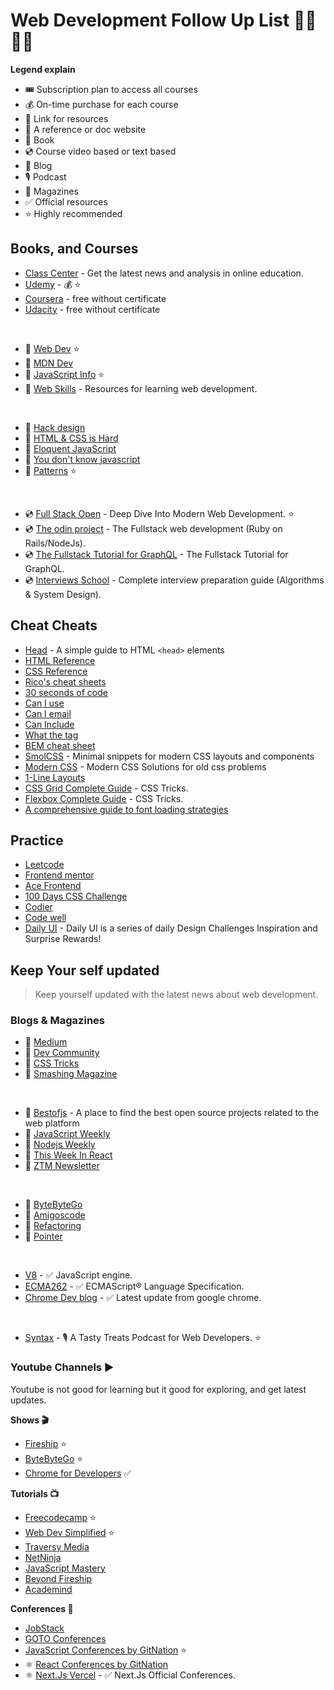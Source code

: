 # Web Development Follow Up List 👨‍💻👨‍💻

**Legend explain**
- 🎟️ Subscription plan to access all courses
- 💰 On-time purchase for each course
- 🔗 Link for resources
- 🔖 A reference or doc website
- 📕 Book
- 💿 Course video based or text based
- 📝 Blog
- 🎙 Podcast
- 📰 Magazines
- ✅ Official resources
- ⭐ Highly recommended

## Books, and Courses

- [Class Center](https://www.classcentral.com/) - Get the latest news and analysis in online education.
- [Udemy](https://www.udemy.com/courses/) - 💰 ⭐
- [Coursera](https://www.coursera.org/) - free without certificate
- [Udacity](https://www.udacity.com) - free without certificate  
<br />

- 🔖 [Web Dev](https://web.dev/) ⭐
- 🔖 [MDN Dev](https://developer.mozilla.org/en-US/)
- 🔖 [JavaScript Info](https://javascript.info/) ⭐
- 🔗 [Web Skills](https://andreasbm.github.io/web-skills/) - Resources for learning web development.
<br/>

- 📕 [Hack design](https://hackdesign.org)
- 📕 [HTML & CSS is Hard](https://internetingishard.netlify.app/html-and-css/)
- 📕 [Eloquent JavaScript](https://eloquentjavascript.net/)
- 📕 [You don't know javascript](https://github.com/getify/You-Dont-Know-JS)
- 📕 [Patterns](https://www.patterns.dev/) ⭐
<br/>

- 💿 [Full Stack Open](https://fullstackopen.com/en/) - Deep Dive Into Modern Web Development. ⭐
- 💿 [The odin project](https://www.theodinproject.com/) - The Fullstack web development (Ruby on Rails/NodeJs).
- 💿 [The Fullstack Tutorial for GraphQL](https://www.howtographql.com/) - The Fullstack Tutorial for GraphQL.
- 💿 [Interviews School](https://interviews.school/) - Complete interview preparation guide (Algorithms & System Design).

## Cheat Cheats

- [Head](https://htmlhead.dev/) - A simple guide to HTML `<head>` elements
- [HTML Reference](http://htmlreference.io/)
- [CSS Reference](http://cssreference.io/)
- [Rico's cheat sheets](https://devhints.io/)
- [30 seconds of code](https://www.30secondsofcode.org/)
- [Can I use](https://caniuse.com/)
- [Can I email](https://www.caniemail.com/)
- [Can Include](https://caninclude.glitch.me/)
- [What the tag](https://whatthetag.com/#/)
- [BEM cheat sheet](https://bem-cheat-sheet.9elements.com/)
- [SmolCSS](https://smolcss.dev/) - Minimal snippets for modern CSS layouts and components
- [Modern CSS](https://moderncss.dev/) - Modern CSS Solutions for old css problems
- [1-Line Layouts](https://1linelayouts.glitch.me/)
- [CSS Grid Complete Guide](https://css-tricks.com/snippets/css/complete-guide-grid/) - CSS Tricks.
- [Flexbox Complete Guide](https://css-tricks.com/snippets/css/a-guide-to-flexbox/) - CSS Tricks.
- [A comprehensive guide to font loading strategies](https://www.zachleat.com/web/comprehensive-webfonts/)

## Practice

- [Leetcode](https://leetcode.com/)
- [Frontend mentor](https://www.frontendmentor.io/)
- [Ace Frontend](https://www.acefrontend.com/)
- [100 Days CSS Challenge](https://100dayscss.com/)
- [Codier](https://codier.io/)
- [Code well](https://www.codewell.cc/)
- [Daily UI](https://www.dailyui.co/) - Daily UI is a series of daily Design Challenges Inspiration and Surprise Rewards!


## Keep Your self updated

> Keep yourself updated with the latest news about web development.

### Blogs & Magazines

- 📝 [Medium](https://medium.com/)
- 📝 [Dev Community](https://dev.to/)
- 📝 [CSS Tricks](https://css-tricks.com/)
- 📝 [Smashing Magazine](https://www.smashingmagazine.com/)
<br/>

- 📰 [Bestofjs](https://bestofjs.org/) - A place to find the best open source projects related to the web platform
- 📰 [JavaScript Weekly](https://javascriptweekly.com/issues)
- 📰 [Nodejs Weekly](https://nodeweekly.com/issues)
- 📰 [This Week In React](https://thisweekinreact.com/newsletter)
- 📰 [ZTM Newsletter](https://zerotomastery.io/newsletters/web-development-monthly/1/)
<br/>

- 📰 [ByteByteGo](https://blog.bytebytego.com/archive)
- 📰 [Amigoscode](https://blog.amigoscode.com/archive)
- 📰 [Refactoring](https://refactoring.fm/archive)
- 📰 [Pointer](https://www.pointer.io/archives/)
<br/>

- [V8](https://v8.dev/) - ✅ JavaScript engine.
- [ECMA262](https://tc39.es/ecma262/) - ✅ ECMAScript® Language Specification.
- [Chrome Dev blog](https://developer.chrome.com/blog/) - ✅ Latest update from google chrome.
<br />

- [Syntax](https://syntax.fm/) - 🎙 A Tasty Treats Podcast for Web Developers. ⭐

### Youtube Channels ▶️

Youtube is not good for learning but it good for exploring, and get latest updates. 

**Shows 🎬**
- [Fireship](https://www.youtube.com/@Fireship) ⭐
- [ByteByteGo](https://www.youtube.com/@ByteByteGo) ⭐
- [Chrome for Developers](https://www.youtube.com/@ChromeDevs) ✅

**Tutorials 📺**
- [Freecodecamp](https://www.youtube.com/@freecodecamp) ⭐
- [Web Dev Simplified](https://www.youtube.com/@WebDevSimplified) ⭐
- [Traversy Media](https://www.youtube.com/@TraversyMedia)
- [NetNinja](https://www.youtube.com/@NetNinja)
- [JavaScript Mastery](https://www.youtube.com/@javascriptmastery)
- [Beyond Fireship](https://www.youtube.com/@beyondfireship)
- [Academind](https://www.youtube.com/@academind)

**Conferences 📢**
- [JobStack](https://www.youtube.com/@jobstack8037)
- [GOTO Conferences](https://www.youtube.com/@GOTO-)
- [JavaScript Conferences by GitNation](https://www.youtube.com/@JavaScriptConferences) ⭐
- ⚛️ [React Conferences by GitNation](https://www.youtube.com/@ReactConferences)
- ⚛️ [Next.Js Vercel](https://www.youtube.com/@VercelHQ) - ✅ Next.Js Official Conferences.

